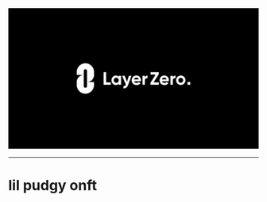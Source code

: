 <div align="center">
    <img alt="LayerZero" src="resources/LayerZeroLogo.png"/>
</div>

---

# lil pudgy onft 
